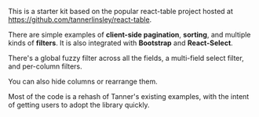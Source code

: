 This is a starter kit based on the popular react-table project hosted at https://github.com/tannerlinsley/react-table.

There are simple examples of **client-side pagination**, **sorting**, and multiple kinds of **filters**. It is also integrated with **Bootstrap** and **React-Select**.

There's a global fuzzy filter across all the fields, a multi-field select filter, and per-column filters.

You can also hide columns or rearrange them.

Most of the code is a rehash of Tanner's existing examples, with the intent of getting users to adopt the library quickly.
